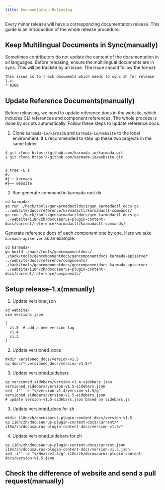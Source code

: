 ```yaml
---
title: Documentation Releasing
---
```


Every minor release will have a corresponding documentation release. This guide is an introduction of the whole release procedure.

## Keep Multilingual Documents in Sync(manually)

Sometimes contributors do not update the content of the documentation in all languages. Before releasing, ensure the multilingual documents are in sync.
This will be tracked by an issue. The issue should follow the format:

```
This issue is to track documents which needs to sync zh for release 1.x:
* #268
```

## Update Reference Documents(manually)

Before releasing, we need to update reference docs in the website, which includes CLI references and component references. The whole process is done by scripts automatically.
Follow these steps to update reference docs.

1. Clone `karmada-io/karmada` and `karmada-io/website` to the local environment. It's recommended to step up these two projects in the same folder.

```shell
$ git clone https://github.com/karmada-io/karmada.git
$ git clone https://github.com/karmada-io/website.git


$ tree -L 1
#.
#├── karmada
#├── website
```

2. Run generate command in karmada root dir.

```shell
cd karmada/
go run ./hack/tools/genkarmadactldocs/gen_karmadactl_docs.go ../website/docs/reference/karmadactl/karmadactl-commands/
go run ./hack/tools/genkarmadactldocs/gen_karmadactl_docs.go ../website/i18n/zh/docusaurus-plugin-content-docs/current/reference/karmadactl/karmadactl-commands/
```

Generate reference docs of each component one by one. Here we take `karmada-apiserver` as an example.

```shell
cd karmada/
go build ./hack/tools/gencomponentdocs/.
./hack/tools/gencomponentdocs/gencomponentdocs karmada-apiserver ../website/docs/reference/components/
./hack/tools/gencomponentdocs/gencomponentdocs karmada-apiserver ../website/i18n/zh/docusaurus-plugin-content-docs/current/reference/components/
```

## Setup release-1.x(manually)

1. Update versions.json

```shell
cd website/
vim versions.json

[
  v1.5  # add a new version tag
  v1.4
  v1.3
]
```

2. Update versioned_docs

```shell
mkdir versioned_docs/version-v1.5
cp docs/* versioned_docs/version-v1.5/*
```

3. Update versioned_sidebars

```shell
cp versioned_sidebars/version-v1.4-sidebars.json versioned_sidebars/version-v1.5-sidebars.json
sed -i'' -e "s/version-v1.4/version-v1.5/g" versioned_sidebars/version-v1.5-sidebars.json
# update version-v1.5-sidebars.json based on sidebars.js
```

3. Update versioned_docs for zh

```shell
mkdir i18n/zh/docusaurus-plugin-content-docs/version-v1.5
cp i18n/zh/docusaurus-plugin-content-docs/current/*  i18n/zh/docusaurus-plugin-content-docs/version-v1.5/*
```

4. Update versioned_sidebars for zh

```shell
cp i18n/zh/docusaurus-plugin-content-docs/current.json i18n/zh/docusaurus-plugin-content-docs/version-v1.5.json
sed -i'' -e "s/Next/v1.5/g" i18n/zh/docusaurus-plugin-content-docs/version-v1.5.json
```

## Check the difference of website and send a pull request(manually)
